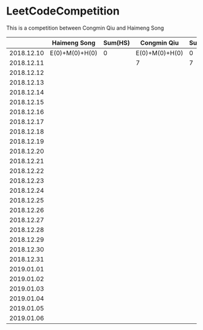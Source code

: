 # LeetCodeCompetition
This is a competition between Congmin Qiu and Haimeng Song


|            | Haimeng Song   | Sum(HS) | Congmin Qiu    | Sum(CQ) |
| ---------- | -------------- | ------- | -------------- | ------- |
| 2018.12.10 | E(0)+M(0)+H(0) | 0       | E(0)+M(0)+H(0) | 0       |
| 2018.12.11 |                |         | 7              | 7       | 
| 2018.12.12 |                |         |                |         |
| 2018.12.13 |                |         |                |         |
| 2018.12.14 |                |         |                |         |
| 2018.12.15 |                |         |                |         |
| 2018.12.16 |                |         |                |         |
| 2018.12.17 |                |         |                |         |
| 2018.12.18 |                |         |                |         |
| 2018.12.19 |                |         |                |         |
| 2018.12.20 |                |         |                |         |
| 2018.12.21 |                |         |                |         |
| 2018.12.22 |                |         |                |         |
| 2018.12.23 |                |         |                |         |
| 2018.12.24 |                |         |                |         |
| 2018.12.25 |                |         |                |         |
| 2018.12.26 |                |         |                |         |
| 2018.12.27 |                |         |                |         |
| 2018.12.28 |                |         |                |         |
| 2018.12.29 |                |         |                |         |
| 2018.12.30 |                |         |                |         |
| 2018.12.31 |                |         |                |         |
| 2019.01.01 |                |         |                |         |
| 2019.01.02 |                |         |                |         |
| 2019.01.03 |                |         |                |         |
| 2019.01.04 |                |         |                |         |
| 2019.01.05 |                |         |                |         |
| 2019.01.06 |                |         |                |         |

